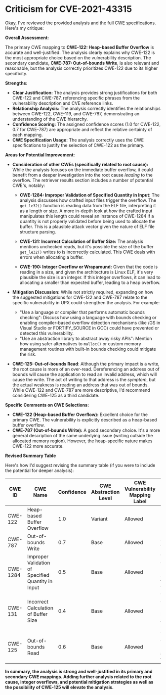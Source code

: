 # Criticism for CVE-2021-43315

Okay, I've reviewed the provided analysis and the full CWE specifications. Here's my critique:

**Overall Assessment:**

The primary CWE mapping to **CWE-122: Heap-based Buffer Overflow** is accurate and well-justified. The analysis clearly explains why CWE-122 is the most appropriate choice based on the vulnerability description. The secondary candidate, **CWE-787: Out-of-bounds Write**, is also relevant and reasonable, but the analysis correctly prioritizes CWE-122 due to its higher specificity.

**Strengths:**

*   **Clear Justification:** The analysis provides strong justifications for both CWE-122 and CWE-787, referencing specific phrases from the vulnerability description and CVE reference links.
*   **Relationship Analysis:** The analysis correctly identifies the relationships between CWE-122, CWE-119, and CWE-787, demonstrating an understanding of the CWE hierarchy.
*   **Confidence Scoring:** The assigned confidence scores (1.0 for CWE-122, 0.7 for CWE-787) are appropriate and reflect the relative certainty of each mapping.
*   **CWE Specification Usage:** The analysis correctly uses the CWE specifications to justify the selection of CWE-122 as the primary.

**Areas for Potential Improvement:**

*   **Consideration of other CWEs (specifically related to root cause):** While the analysis focuses on the immediate buffer overflow, it could benefit from a deeper investigation into the root cause *leading* to the overflow. The retriever results section includes a number of potential CWE's, notably:

    *   **CWE-1284: Improper Validation of Specified Quantity in Input:** The analysis discusses how crafted input files trigger the overflow. The `get_le32()` function is reading data from the ELF file, interpreting it as a length or size. A more in-depth look at *how* the crafted input manipulates this length could reveal an instance of CWE-1284 if a quantity is not properly validated before being used to allocate the buffer. This is a plausible attack vector given the nature of ELF file structure parsing.

    *   **CWE-131: Incorrect Calculation of Buffer Size:** The analysis mentions unchecked reads, but it's possible the size of the buffer `get_le32()` writes to is incorrectly calculated. This CWE deals with errors when allocating a buffer.

    *   **CWE-190: Integer Overflow or Wraparound:** Given that the code is reading in a size, and given the architecture is Linux ELF, it's very plausible the size is an integer. If this integer overflows, it can lead to allocating a smaller than expected buffer, leading to a heap overflow.
*   **Mitigation Discussion:** While not strictly required, expanding on how the suggested mitigations for CWE-122 and CWE-787 relate to the specific vulnerability in UPX could strengthen the analysis. For example:

    *   "Use a language or compiler that performs automatic bounds checking": Discuss how using a language with bounds checking or enabling compiler-based overflow detection mechanisms (like /GS in Visual Studio or FORTIFY_SOURCE in GCC) could have prevented or detected this vulnerability.
    *   "Use an abstraction library to abstract away risky APIs": Mention how using safer alternatives to `malloc()` or custom memory management routines with built-in bounds checking could mitigate the risk.
*   **CWE-125: Out-of-bounds Read**: Although the primary impact is a write, the root cause is more of an over-read. Dereferencing an address out of bounds will cause the application to read an invalid address, which will cause the write. The act of writing to that address is the *symptom*, but the actual weakness is reading an address that was out of bounds. While CWE-122 and CWE-787 are more descriptive, I'd recommend considering CWE-125 as a third candidate.

**Specific Comments on CWE Selections:**

*   **CWE-122 (Heap-based Buffer Overflow):** Excellent choice for the primary CWE. The vulnerability is explicitly described as a heap-based buffer overflow.
*   **CWE-787 (Out-of-bounds Write):** A good secondary choice. It's a more general description of the same underlying issue (writing outside the allocated memory region). However, the heap-specific nature makes CWE-122 more accurate.

**Revised Summary Table**

Here's how I'd suggest revising the summary table (if you were to include the potential for deeper analysis):

| CWE ID | CWE Name | Confidence | CWE Abstraction Level | CWE Vulnerability Mapping Label | CWE-Vulnerability Mapping Notes |
|---|---|---|---|---|---|
| CWE-122 | Heap-based Buffer Overflow | 1.0 | Variant | Allowed | Primary CWE |
| CWE-787 | Out-of-bounds Write | 0.7 | Base | Allowed | Secondary Candidate |
| CWE-1284 | Improper Validation of Specified Quantity in Input | 0.5 | Base | Allowed | Tertiary Candidate - Root cause if size/length from ELF isn't validated |
| CWE-131 | Incorrect Calculation of Buffer Size | 0.4 | Base | Allowed | Tertiary Candidate - Root cause if buffer allocation is miscalculated |
| CWE-125 | Out-of-bounds Read | 0.6 | Base | Allowed | Tertiary Candidate - Dereferencing an address that's invalid |

**In summary, the analysis is strong and well-justified in its primary and secondary CWE mappings. Adding further analysis related to the root cause, integer overflows, and potential mitigation strategies as well as the possibility of CWE-125 will elevate the analysis.**
